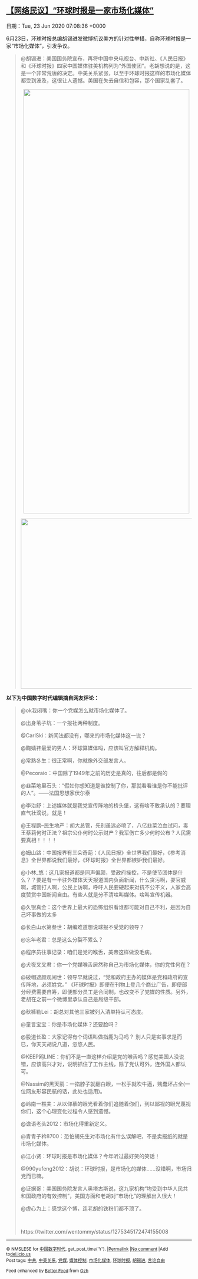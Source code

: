 [【网络民议】“环球时报是一家市场化媒体”](https://chinadigitaltimes.net/chinese/2020/06/%e3%80%90%e7%bd%91%e7%bb%9c%e6%b0%91%e8%ae%ae%e3%80%91%e7%8e%af%e7%90%83%e6%97%b6%e6%8a%a5%e6%98%af%e4%b8%80%e5%ae%b6%e5%b8%82%e5%9c%ba%e5%8c%96%e5%aa%92%e4%bd%93/)
------
日期：Tue, 23 Jun 2020 07:08:36 +0000

<p>6月23日，环球时报总编胡锡进发微博抗议美方的针对性举措，自称环球时报是一家“市场化媒体”，引发争议。</p><blockquote><p>@胡锡进：美国国务院宣布，再将中国中央电视台、中新社、《人民日报》和《环球时报》四家中国媒体驻美机构列为“外国使团”。老胡想说的是，这是一个非常荒唐的决定。中美关系紧张，以至于环球时报这样的市场化媒体都受到波及，这很让人遗憾。美国在失去自信和包容，那个国家乱套了。 ​​​​</p><p style="text-align: center"><img class="aligncenter wp-image-648130" src="https://chinadigitaltimes.net/chinese/files/2020/06/53e2b340gy1gg22jsjo5dj20u024skdd.jpg" alt="" width="450" height="1152" srcset="https://chinadigitaltimes.net/chinese/files/2020/06/53e2b340gy1gg22jsjo5dj20u024skdd.jpg 690w, https://chinadigitaltimes.net/chinese/files/2020/06/53e2b340gy1gg22jsjo5dj20u024skdd-117x300.jpg 117w, https://chinadigitaltimes.net/chinese/files/2020/06/53e2b340gy1gg22jsjo5dj20u024skdd-400x1024.jpg 400w, https://chinadigitaltimes.net/chinese/files/2020/06/53e2b340gy1gg22jsjo5dj20u024skdd-600x1536.jpg 600w" sizes="(max-width: 450px) 100vw, 450px" /></p><p><img class="aligncenter wp-image-648153" src="https://chinadigitaltimes.net/chinese/files/2020/06/IMG_2859-150x150.jpg" alt="" width="500" height="462" srcset="https://chinadigitaltimes.net/chinese/files/2020/06/IMG_2859-300x277.jpg 300w, https://chinadigitaltimes.net/chinese/files/2020/06/IMG_2859-1024x947.jpg 1024w, https://chinadigitaltimes.net/chinese/files/2020/06/IMG_2859-768x710.jpg 768w, https://chinadigitaltimes.net/chinese/files/2020/06/IMG_2859-1080x999.jpg 1080w, https://chinadigitaltimes.net/chinese/files/2020/06/IMG_2859.jpg 1146w" sizes="(max-width: 500px) 100vw, 500px" /></p></blockquote><p><strong>以下为中国数字时代编辑摘自网友评论：</strong></p><blockquote><p>@ok我闭嘴：你一个党媒怎么就市场化媒体了。</p><p>@出身苇子坑：一个报社两种制度。</p><p><span lang="EN-US">@CarlSki</span>：新闻法都没有，哪来的市场化媒体这一说？</p><p>@鞠婧祎最爱的男人：环球算媒体吗，应该叫官方解释机构。</p><p>@常熟冬生：很正常啊，你就像外交部发言人。</p><p><span lang="EN-US">@Pecoraio</span>：中国除了<span lang="EN-US">1949</span>年之前的历史是真的，往后都是假的</p><p>@韭菜地里石头：<span lang="EN-US">“</span>假如你想知道是谁控制了你，那就看看谁是你不能批评的人<span lang="EN-US">”</span>。<span lang="EN-US">——</span>法国思想家伏尔泰</p><p>@李治舒：上述媒体就是我党宣传阵地的桥头堡，这有啥不敢承认的？要理直气壮滴说，就是！</p><p>@王程鹏<span lang="EN-US">&#8211;</span>民生地产：胡大总管，先别虽远必喷了，八亿韭菜泣血试问，毒王蔡莉何时正法？祖宗公仆何时公示财产？我军伤亡多少何时公布？人民需要真相！！！！</p><p>@姆山路：中国报界有三朵奇葩：《人民日报》全世界我们最好，《参考消息》全世界都说我们最好，《环球时报》全世界都嫉妒我们最好。</p><p>@小林<span lang="EN-US">_</span>悠：这几家报道都是同声偏颇，受政府操控，不是使节团体是什么？？要是有一半驻外媒体天天报道国内负面新闻，什么贪污啊，耍官威啊，城管打人啊，公民上访啊，呼吁人民要硬起来对抗不公不义，人家会高度赞赏中国新闻自由。有些人就是分不清啥叫媒体。啥叫宣传机器。</p><p>@久银真金：这个世界上最大的恐怖组织看谁都可能对自己不利，是因为自己坏事做的太多</p><p>@长白山水第叁世：胡编难道想说球报不受党的领导？</p><p>@忘年老君：总是这么分裂不累么？</p><p>@程序员往事记录：咱们是党的喉舌，美帝这样做没毛病。</p><p>@犬夜叉叉君：你一个党媒喉舌居然称自己为市场化媒体，你的党性何在？</p><p>@破帽遮颜观闹世：领导早就说过，“党和政府主办的媒体是党和政府的宣传阵地，必须姓党。” 《环球时报》即便在刊物上登几个商业广告，即便部分经费需要自筹，即便部分员工是合同制，也改变不了党媒的性质。另外，老胡在之前一个微博里承认自己是局级干部。</p><p>@秋裤勒Lei：胡总对其他三家被列入清单持认可态度。</p><p>@童言宝宝：你是市场化媒体？还要脸吗？</p><p>@股道长盈：大家记得有个词语叫做指鹿为马吗？ 别人只是实事求是而已，你天天胡说八道，忽悠人民。</p><p>@KEEP鸥LINE：你们不是一直这样介绍是党的喉舌吗？感觉美国人没说错，应该高兴才对，说明抓住了工作主线，除了党认可外，连外国人都认可。</p><p>@Nassim的黑天鹅：一掐脖子就翻白眼，一松手就吹牛逼，贱蠢坏占全(一位网友形容民航的话，此处也适用)。</p><p>@岭南一樵夫：从以仰慕的眼光看着你们追随着你们，到以鄙视的眼光蔑视你们，这个心理变化过程令人感到遗憾。</p><p>@谵语老头2012：市场化得重新定义。</p><p>@青青子衿8700：恐怕胡先生对市场化有什么误解吧，不是卖报纸的就是市场化媒体。</p><p>@江小贤：环球时报是市场化媒体？今年听过最好笑的笑话！</p><p>@990yufeng2012：胡说：环球时报，是市场化的媒体……没错啊，市场归党而已嘛。</p><p>@证据哥：美国国务院发言人奥塔古斯说，这九家机构“均受到中华人民共和国政府的有效控制”，美国方面和老胡对“市场化”的理解出入很大！</p><p>@虚心为上：感觉这个博，连老胡的铁粉们都不顶了。</p><p>&nbsp;</p><p>https://twitter.com/wentommy/status/1275345172474155008</p></blockquote><hr /><p><small>&copy; NMSLESE for <a href="https://chinadigitaltimes.net/chinese">中国数字时代</a>, get_post_time('Y'). |<a href="https://chinadigitaltimes.net/chinese/2020/06/%e3%80%90%e7%bd%91%e7%bb%9c%e6%b0%91%e8%ae%ae%e3%80%91%e7%8e%af%e7%90%83%e6%97%b6%e6%8a%a5%e6%98%af%e4%b8%80%e5%ae%b6%e5%b8%82%e5%9c%ba%e5%8c%96%e5%aa%92%e4%bd%93/">Permalink</a> |<a href="https://chinadigitaltimes.net/chinese/2020/06/%e3%80%90%e7%bd%91%e7%bb%9c%e6%b0%91%e8%ae%ae%e3%80%91%e7%8e%af%e7%90%83%e6%97%b6%e6%8a%a5%e6%98%af%e4%b8%80%e5%ae%b6%e5%b8%82%e5%9c%ba%e5%8c%96%e5%aa%92%e4%bd%93/#comments">No comment</a> |Add to<a href="http://del.icio.us/post?url=https://chinadigitaltimes.net/chinese/2020/06/%e3%80%90%e7%bd%91%e7%bb%9c%e6%b0%91%e8%ae%ae%e3%80%91%e7%8e%af%e7%90%83%e6%97%b6%e6%8a%a5%e6%98%af%e4%b8%80%e5%ae%b6%e5%b8%82%e5%9c%ba%e5%8c%96%e5%aa%92%e4%bd%93/&amp;title=【网络民议】“环球时报是一家市场化媒体”">del.icio.us</a><br/>Post tags: <a href="https://chinadigitaltimes.net/chinese/tag/%e4%b8%ad%e5%85%b1/" rel="tag">中共</a>, <a href="https://chinadigitaltimes.net/chinese/tag/%e4%b8%ad%e7%be%8e%e5%85%b3%e7%b3%bb/" rel="tag">中美关系</a>, <a href="https://chinadigitaltimes.net/chinese/tag/%e5%85%9a%e5%aa%92/" rel="tag">党媒</a>, <a href="https://chinadigitaltimes.net/chinese/tag/%e5%aa%92%e4%bd%93%e6%8e%a7%e5%88%b6/" rel="tag">媒体控制</a>, <a href="https://chinadigitaltimes.net/chinese/tag/%e5%b8%82%e5%9c%ba%e5%8c%96%e5%aa%92%e4%bd%93/" rel="tag">市场化媒体</a>, <a href="https://chinadigitaltimes.net/chinese/tag/%e7%8e%af%e7%90%83%e6%97%b6%e6%8a%a5/" rel="tag">环球时报</a>, <a href="https://chinadigitaltimes.net/chinese/tag/%e8%83%a1%e9%94%a1%e8%bf%9b/" rel="tag">胡锡进</a>, <a href="https://chinadigitaltimes.net/chinese/tag/%e8%a8%80%e8%ae%ba%e8%87%aa%e7%94%b1/" rel="tag">言论自由</a><br/></small></p><p><small>Feed enhanced by <a href='http://planetozh.com/blog/my-projects/wordpress-plugin-better-feed-rss/'>Better Feed</a> from  <a href='http://planetozh.com/blog/'>Ozh</a></small></p>
